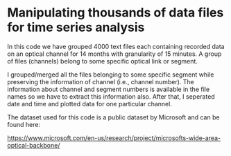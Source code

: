 # Manipulating thousands of data files for time series analysis

In this code we have grouped 4000 text files each containing recorded data on an optical channel for 14 months with granularity of 15 minutes. A group of files (channels) belong to some specific optical link or segment. 

I grouped/merged all the files belonging to some specific segment while preserving the information of channel (i.e., channel number). The information about channel and segment numbers is available in the file names so we have to extract this information also. After that, I seperated date and time and plotted data for one particular channel.

The dataset used for this code is a public dataset by Microsoft and can be found here:

https://www.microsoft.com/en-us/research/project/microsofts-wide-area-optical-backbone/





